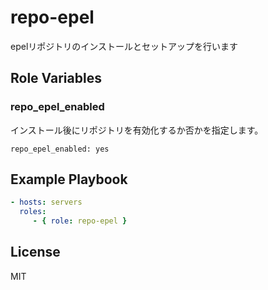 repo-epel
=========

epelリポジトリのインストールとセットアップを行います


Role Variables
--------------

### repo_epel_enabled

インストール後にリポジトリを有効化するか否かを指定します。

```
repo_epel_enabled: yes
```

Example Playbook
----------------

```yaml
- hosts: servers
  roles:
     - { role: repo-epel }
```

License
-------

MIT
